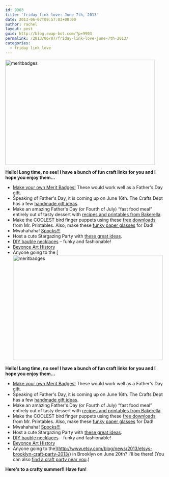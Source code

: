 ```yaml
---
id: 9903
title: 'friday link love: June 7th, 2013'
date: 2013-06-07T09:57:03+00:00
author: rachel
layout: post
guid: http://blog.swap-bot.com/?p=9903
permalink: /2013/06/07/friday-link-love-june-7th-2013/
categories:
  - friday link love
---
```

[<img src="http://blog.swap-bot.com/wp-content/uploads/2013/06/meritbadges.jpg" alt="meritbadges" width="470" height="330" class="alignleft size-full wp-image-9904" />](http://www.etsy.com/blog/en/2013/how-tuesday-make-a-merit-badge/)

<div style="display: none">
  <a href='http://cheapessaywriterservice.net/' title='professional essay writers'>professional essay writers</a>
</div>

**Hello! Long time, no see! I have a bunch of fun craft links for you and I hope you enjoy them&#8230;**

  * [Make your own Merit Badges!](http://www.etsy.com/blog/en/2013/how-tuesday-make-a-merit-badge/) These would work well as a Father's Day gift. 
  * Speaking of Father's Day, it is coming up on June 16th. The Crafts Dept has a few [handmade gift ideas](http://thecraftsdept.marthastewart.com/2013/06/handmade-gifts-for-fathers-day.html). 
  * Make an amazing Father's Day (or Fourth of July) &#8220;fast food meal&#8221; entirely out of tasty dessert with [recipes and printables from Bakerella](http://www.bakerella.com/happy-meals-cupcake-replay/).
  * Make the COOLEST bird finger puppets using these [free downloads](http://www.mrprintables.com/finger-puppets-birds.html) from Mr. Printables. Also, make these [funky paper glasses](http://www.mrprintables.com/fathers-day-printable-glasses.html) for Dad!
  * Mwahahaha! [Spocks!!!](http://blog.makezine.com/craft/spocks/)
  * Host a cute Stargazing Party with [these great ideas](http://www.thesaltypineapple.com/2013/06/day1.html). 
  * [DIY bauble necklaces](http://www.stylemepretty.com/living/2013/06/06/diy-bauble-necklaces/) &#8211; funky and fashionable!
  * [Beyonce Art History](http://beyoncearthistory.tumblr.com)
  * Anyone going to the [[<img src="http://blog.swap-bot.com/wp-content/uploads/2013/06/meritbadges.jpg" alt="meritbadges" width="470" height="330" class="alignleft size-full wp-image-9904" />](http://www.etsy.com/blog/en/2013/how-tuesday-make-a-merit-badge/)

<div style="display: none">
  <a href='http://cheapessaywriterservice.net/' title='professional essay writers'>professional essay writers</a>
</div>

**Hello! Long time, no see! I have a bunch of fun craft links for you and I hope you enjoy them&#8230;**

  * [Make your own Merit Badges!](http://www.etsy.com/blog/en/2013/how-tuesday-make-a-merit-badge/) These would work well as a Father's Day gift. 
  * Speaking of Father's Day, it is coming up on June 16th. The Crafts Dept has a few [handmade gift ideas](http://thecraftsdept.marthastewart.com/2013/06/handmade-gifts-for-fathers-day.html). 
  * Make an amazing Father's Day (or Fourth of July) &#8220;fast food meal&#8221; entirely out of tasty dessert with [recipes and printables from Bakerella](http://www.bakerella.com/happy-meals-cupcake-replay/).
  * Make the COOLEST bird finger puppets using these [free downloads](http://www.mrprintables.com/finger-puppets-birds.html) from Mr. Printables. Also, make these [funky paper glasses](http://www.mrprintables.com/fathers-day-printable-glasses.html) for Dad!
  * Mwahahaha! [Spocks!!!](http://blog.makezine.com/craft/spocks/)
  * Host a cute Stargazing Party with [these great ideas](http://www.thesaltypineapple.com/2013/06/day1.html). 
  * [DIY bauble necklaces](http://www.stylemepretty.com/living/2013/06/06/diy-bauble-necklaces/) &#8211; funky and fashionable!
  * [Beyonce Art History](http://beyoncearthistory.tumblr.com)
  * Anyone going to the](http://www.etsy.com/blog/news/2013/etsys-brooklyn-craft-party-2013/) in Brooklyn on June 20th? I'll be there! (You can also [find a craft party near you](http://www.etsy.com/craft-party).)

**Here's to a crafty summer!! Have fun!** 

<div style="display: none">
  zp8497586rq
</div>